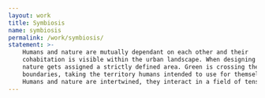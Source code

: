 ```yaml
---
layout: work
title: Symbiosis
name: symbiosis
permalink: /work/symbiosis/
statement: >-
    Humans and nature are mutually dependant on each other and their
    cohabitation is visible within the urban landscape. When designing spaces,
    nature gets assigned a strictly defined area. Green is crossing the
    boundaries, taking the territory humans intended to use for themselves.
    Humans and nature are intertwined, they interact in a field of tension.
---
```

